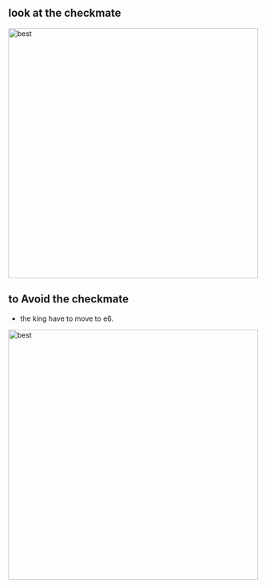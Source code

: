 ## look at the checkmate

<img align="" alt="best" width="500px" src="https://i.postimg.cc/NGSLwqQR/Italian-Game-Fried-Liver-Attack.gif" />

## to Avoid the checkmate

- the king have to move to e6.

<img align="" alt="best" width="500px" src="https://i.postimg.cc/dQBnW6vM/best.png" />
